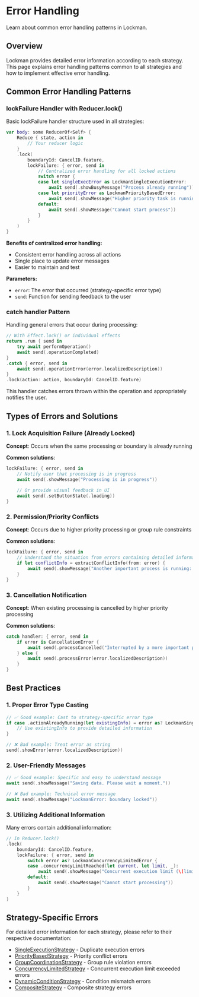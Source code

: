 # Error Handling

Learn about common error handling patterns in Lockman.

## Overview

Lockman provides detailed error information according to each strategy. This page explains error handling patterns common to all strategies and how to implement effective error handling.

## Common Error Handling Patterns

### lockFailure Handler with Reducer.lock()

Basic lockFailure handler structure used in all strategies:

```swift
var body: some ReducerOf<Self> {
    Reduce { state, action in
        // Your reducer logic
    }
    .lock(
        boundaryId: CancelID.feature,
        lockFailure: { error, send in
            // Centralized error handling for all locked actions
            switch error {
            case let singleExecError as LockmanSingleExecutionError:
                await send(.showBusyMessage("Process already running"))
            case let priorityError as LockmanPriorityBasedError:
                await send(.showMessage("Higher priority task is running"))
            default:
                await send(.showMessage("Cannot start process"))
            }
        }
    )
}
```

**Benefits of centralized error handling:**
- Consistent error handling across all actions
- Single place to update error messages
- Easier to maintain and test

**Parameters:**
- `error`: The error that occurred (strategy-specific error type)
- `send`: Function for sending feedback to the user

### catch handler Pattern

Handling general errors that occur during processing:

```swift
// With Effect.lock() or individual effects
return .run { send in
    try await performOperation()
    await send(.operationCompleted)
}
.catch { error, send in
    await send(.operationError(error.localizedDescription))
}
.lock(action: action, boundaryId: CancelID.feature)
```

This handler catches errors thrown within the operation and appropriately notifies the user.

## Types of Errors and Solutions

### 1. Lock Acquisition Failure (Already Locked)

**Concept**: Occurs when the same processing or boundary is already running

**Common solutions**:
```swift
lockFailure: { error, send in
    // Notify user that processing is in progress
    await send(.showMessage("Processing is in progress"))
    
    // Or provide visual feedback in UI
    await send(.setButtonState(.loading))
}
```

### 2. Permission/Priority Conflicts

**Concept**: Occurs due to higher priority processing or group rule constraints

**Common solutions**:
```swift
lockFailure: { error, send in
    // Understand the situation from errors containing detailed information
    if let conflictInfo = extractConflictInfo(from: error) {
        await send(.showMessage("Another important process is running: \(conflictInfo.description)"))
    }
}
```

### 3. Cancellation Notification

**Concept**: When existing processing is cancelled by higher priority processing

**Common solutions**:
```swift
catch handler: { error, send in
    if error is CancellationError {
        await send(.processCancelled("Interrupted by a more important process"))
    } else {
        await send(.processError(error.localizedDescription))
    }
}
```

## Best Practices

### 1. Proper Error Type Casting

```swift
// ✅ Good example: Cast to strategy-specific error type
if case .actionAlreadyRunning(let existingInfo) = error as? LockmanSingleExecutionError {
    // Use existingInfo to provide detailed information
}

// ❌ Bad example: Treat error as string
send(.showError(error.localizedDescription))
```

### 2. User-Friendly Messages

```swift
// ✅ Good example: Specific and easy to understand message
await send(.showMessage("Saving data. Please wait a moment."))

// ❌ Bad example: Technical error message
await send(.showMessage("LockmanError: boundary locked"))
```

### 3. Utilizing Additional Information

Many errors contain additional information:

```swift
// In Reducer.lock()
.lock(
    boundaryId: CancelID.feature,
    lockFailure: { error, send in
        switch error as? LockmanConcurrencyLimitedError {
        case .concurrencyLimitReached(let current, let limit, _):
            await send(.showMessage("Concurrent execution limit (\(limit)) reached (current: \(current))"))
        default:
            await send(.showMessage("Cannot start processing"))
        }
    }
)
```

## Strategy-Specific Errors

For detailed error information for each strategy, please refer to their respective documentation:

- [SingleExecutionStrategy](<doc:SingleExecutionStrategy>) - Duplicate execution errors
- [PriorityBasedStrategy](<doc:PriorityBasedStrategy>) - Priority conflict errors
- [GroupCoordinationStrategy](<doc:GroupCoordinationStrategy>) - Group rule violation errors
- [ConcurrencyLimitedStrategy](<doc:ConcurrencyLimitedStrategy>) - Concurrent execution limit exceeded errors
- [DynamicConditionStrategy](<doc:DynamicConditionStrategy>) - Condition mismatch errors
- [CompositeStrategy](<doc:CompositeStrategy>) - Composite strategy errors

